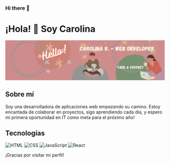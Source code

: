 ### Hi there 👋


# ¡Hola! 👋 Soy Carolina 

![Banner](https://github.com/Carol-88/Carol-88/blob/main/banner.png)

## Sobre mí
Soy una desarrolladora de aplicaciones web empezando su camino. Estoy encantada de colaborar en proyectos, sigo aprendiendo cada día, y espero mi primera oportunidad en IT como meta para el próximo año!

## Tecnologías


<img src="https://cdn.icon-icons.com/icons2/2107/PNG/512/file_type_html_icon_130541.png" alt="HTML" width="100" height="100"> <img src="https://github.com/Carol-88/Carol-88/assets/114145394/66d89c32-f4a5-41a3-b677-49b486b6df3f" alt="CSS" width="100" height="100"> <img src="https://ayudawp.com/wp-content/uploads/2017/01/javascript-logo-escudo.png" alt="JavaScript" width="100" height="100"> <img src="https://upload.wikimedia.org/wikipedia/commons/thumb/4/47/React.svg/375px-React.svg.png" alt="React" width="100" height="100">


¡Gracias por visitar mi perfil!
